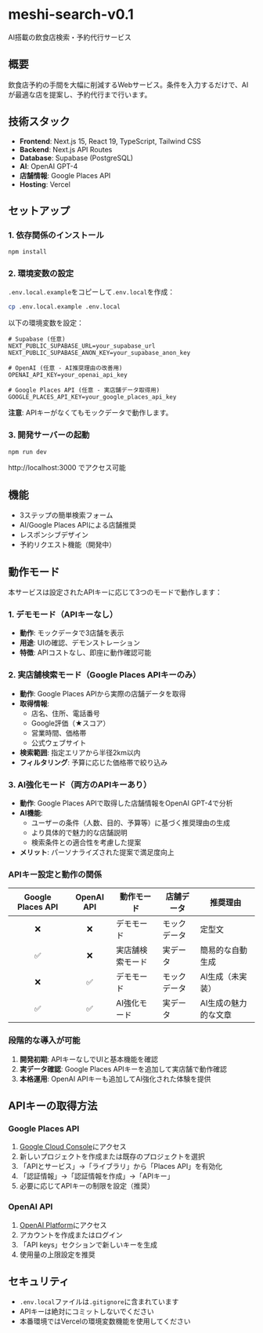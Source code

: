 # meshi-search-v0.1

AI搭載の飲食店検索・予約代行サービス

## 概要

飲食店予約の手間を大幅に削減するWebサービス。条件を入力するだけで、AIが最適な店を提案し、予約代行まで行います。

## 技術スタック

- **Frontend**: Next.js 15, React 19, TypeScript, Tailwind CSS
- **Backend**: Next.js API Routes
- **Database**: Supabase (PostgreSQL)
- **AI**: OpenAI GPT-4
- **店舗情報**: Google Places API
- **Hosting**: Vercel

## セットアップ

### 1. 依存関係のインストール

```bash
npm install
```

### 2. 環境変数の設定

`.env.local.example`をコピーして`.env.local`を作成：

```bash
cp .env.local.example .env.local
```

以下の環境変数を設定：

```env
# Supabase (任意)
NEXT_PUBLIC_SUPABASE_URL=your_supabase_url
NEXT_PUBLIC_SUPABASE_ANON_KEY=your_supabase_anon_key

# OpenAI (任意 - AI推奨理由の改善用)
OPENAI_API_KEY=your_openai_api_key

# Google Places API (任意 - 実店舗データ取得用)
GOOGLE_PLACES_API_KEY=your_google_places_api_key
```

**注意**: APIキーがなくてもモックデータで動作します。

### 3. 開発サーバーの起動

```bash
npm run dev
```

http://localhost:3000 でアクセス可能

## 機能

- 3ステップの簡単検索フォーム
- AI/Google Places APIによる店舗推奨
- レスポンシブデザイン
- 予約リクエスト機能（開発中）

## 動作モード

本サービスは設定されたAPIキーに応じて3つのモードで動作します：

### 1. デモモード（APIキーなし）
- **動作**: モックデータで3店舗を表示
- **用途**: UIの確認、デモンストレーション
- **特徴**: APIコストなし、即座に動作確認可能

### 2. 実店舗検索モード（Google Places APIキーのみ）
- **動作**: Google Places APIから実際の店舗データを取得
- **取得情報**: 
  - 店名、住所、電話番号
  - Google評価（★スコア）
  - 営業時間、価格帯
  - 公式ウェブサイト
- **検索範囲**: 指定エリアから半径2km以内
- **フィルタリング**: 予算に応じた価格帯で絞り込み

### 3. AI強化モード（両方のAPIキーあり）
- **動作**: Google Places APIで取得した店舗情報をOpenAI GPT-4で分析
- **AI機能**:
  - ユーザーの条件（人数、目的、予算等）に基づく推奨理由の生成
  - より具体的で魅力的な店舗説明
  - 検索条件との適合性を考慮した提案
- **メリット**: パーソナライズされた提案で満足度向上

### APIキー設定と動作の関係

| Google Places API | OpenAI API | 動作モード | 店舗データ | 推奨理由 |
|:-:|:-:|---|---|---|
| ❌ | ❌ | デモモード | モックデータ | 定型文 |
| ✅ | ❌ | 実店舗検索モード | 実データ | 簡易的な自動生成 |
| ❌ | ✅ | デモモード | モックデータ | AI生成（未実装） |
| ✅ | ✅ | AI強化モード | 実データ | AI生成の魅力的な文章 |

### 段階的な導入が可能

1. **開発初期**: APIキーなしでUIと基本機能を確認
2. **実データ確認**: Google Places APIキーを追加して実店舗で動作確認
3. **本格運用**: OpenAI APIキーも追加してAI強化された体験を提供

## APIキーの取得方法

### Google Places API
1. [Google Cloud Console](https://console.cloud.google.com/)にアクセス
2. 新しいプロジェクトを作成または既存のプロジェクトを選択
3. 「APIとサービス」→「ライブラリ」から「Places API」を有効化
4. 「認証情報」→「認証情報を作成」→「APIキー」
5. 必要に応じてAPIキーの制限を設定（推奨）

### OpenAI API
1. [OpenAI Platform](https://platform.openai.com/)にアクセス
2. アカウントを作成またはログイン
3. 「API keys」セクションで新しいキーを生成
4. 使用量の上限設定を推奨

## セキュリティ

- `.env.local`ファイルは`.gitignore`に含まれています
- APIキーは絶対にコミットしないでください
- 本番環境ではVercelの環境変数機能を使用してください